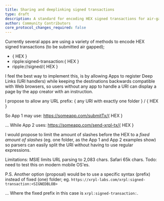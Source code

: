 ```yaml
---
title: Sharing and deeplinking signed transactions
type: draft
description: A standard for encoding HEX signed transactions for air-gapped submissions with deep link support
author: Community Contributors
core_protocol_changes_required: false
---
```


Currently several apps are using a variety of methods to encode HEX signed transactions (to be submitted air gapped);

- { HEX }
- ripple:signed-transaction:{ HEX }
- ripple://signed/{ HEX }

I feel the best way to implement this, is by allowing Apps to register Deep Links (URI handlers) while keeping the destinations backwards compatible with Web browsers, so users without any app to handle a URI can display a page by the app creator with an instruction.

I propose to allow any URL prefix:
{ any URI with exactly one folder } / { HEX }

So App 1 may use:
https://someapp.com/submitTx/{ HEX }

... While App 2 uses:
https://someapp.com/send-xrpl-tx/{ HEX }

I would propose to limit the amount of slashes before the HEX to a _fixed amount of slashes_ (eg. one folder, as the App 1 and App 2 examples show) so parsers can easily split the URI without having to use regular expressions.

Limitations:
MSIE limits URL parsing to 2,083 chars. Safari 65k chars. Todo: need to test this on modern mobile OS'es.

P.S. Another option (proposal) would be to use a specific syntax (prefix) instead of fixed (one) folder; eg.
`https://xrpl-labs.com/xrpl:signed-transaction:<SIGNEDBLOB>`

... Where the fixed prefix in this case is `xrpl:signed-transaction:`. 